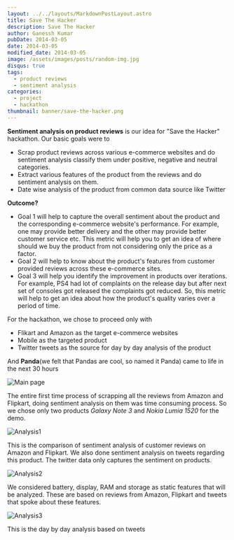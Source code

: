 ```yaml
---
layout: ../../layouts/MarkdownPostLayout.astro
title: Save The Hacker
description: Save The Hacker
author: Ganessh Kumar
pubDate: 2014-03-05
date: 2014-03-05
modified_date: 2014-03-05
image: /assets/images/posts/random-img.jpg
disqus: true
tags:
  - product reviews
  - sentiment analysis
categories:
  - project
  - hackathon
thumbnail: banner/save-the-hacker.png
---
```


**Sentiment analysis on product reviews** is our idea for "Save the Hacker" hackathon. Our basic goals were to

* Scrap product reviews across various e-commerce websites and do sentiment analysis classify them under positive, negative and neutral categories.
* Extract various features of the product from the reviews and do sentiment analysis on them.
* Date wise analysis of the product from common data source like Twitter

**Outcome?**

* Goal 1 will help to capture the overall sentiment about the product and the corresponding e-commerce website's performance. For example, one may provide better delivery and the other may provide better customer service etc. This metric will help you to get an idea of where should we buy the product from not considering only the price as a factor.
* Goal 2 will help to know about the product's features from customer provided reviews across these e-commerce sites.
* Goal 3 will help you identify the improvement in products over iterations. For example, PS4 had lot of complaints on the release day but after next set of consoles got released the complaints got reduced. So, this metric will help to get an idea about how the product's quality varies over a period of time.


For the hackathon, we chose to proceed only with

* Flikart and Amazon as the target e-commerce websites
* Mobile as the targeted product
* Twitter tweets as the source for day by day analysis of the product

And **Panda**(we felt that Pandas are cool, so named it Panda) came to life in the next 30 hours

![Main page](http://i.imgur.com/zUbNOSw.png)

The entire first time process of scrapping all the reviews from Amazon and Flipkart, doing sentiment analysis on them was time consuming process. So we chose only two products *Galaxy Note 3* and *Nokia Lumia 1520* for the demo.

![Analysis1](http://i.imgur.com/92wlCJF.png)

This is the comparison of sentiment analysis of customer reviews on Amazon and Flipkart. We also done sentiment analysis on tweets regarding this product. The twitter data only captures the sentiment on products.

![Analysis2](http://i.imgur.com/By5B6j2.png)

We considered battery, display, RAM and storage as static features that will be analyzed. These are based on reviews from Amazon, Flipkart and tweets that spoke about these features.

![Analysis3](http://i.imgur.com/ZNX4Pqt.png)

This is the day by day analysis based on tweets